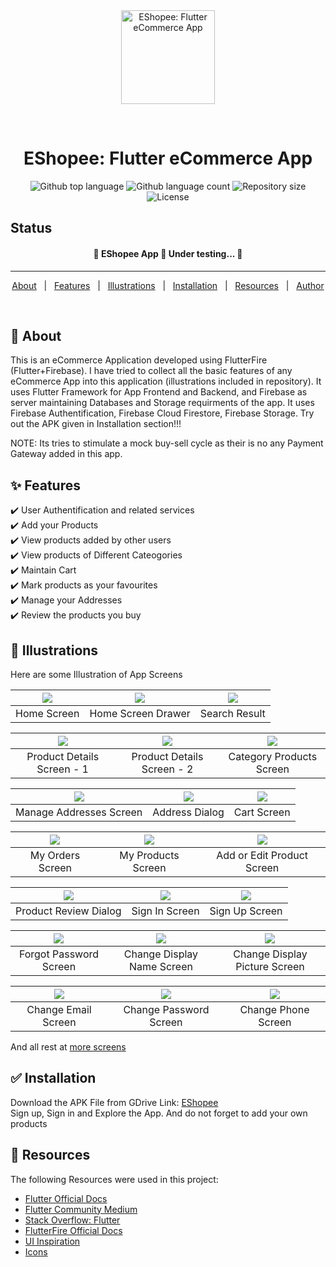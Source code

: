 <div align="center" id="top"> 
  <img src="https://github.com/rahul-badgujar/EShopee-Flutter-eCommerce-App/blob/master/assets/images/launcher_icon_with_bg.png" alt="EShopee: Flutter eCommerce App" width="150" height="150"/>

&#xa0;

  <!-- <a href="https://e_commerce_app_flutter.netlify.app">Demo</a> -->
</div>

<h1 align="center">EShopee: Flutter eCommerce App</h1>

<p align="center">
  <img alt="Github top language" src="https://img.shields.io/github/languages/top/rahul-badgujar/e_commerce_app_flutter?color=56BEB8">

  <img alt="Github language count" src="https://img.shields.io/github/languages/count/rahul-badgujar/e_commerce_app_flutter?color=56BEB8">

  <img alt="Repository size" src="https://img.shields.io/github/repo-size/rahul-badgujar/e_commerce_app_flutter?color=56BEB8">

  <img alt="License" src="https://img.shields.io/github/license/rahul-badgujar/e_commerce_app_flutter?color=56BEB8">

  <!-- <img alt="Github issues" src="https://img.shields.io/github/issues/{{YOUR_GITHUB_USERNAME}}/e_commerce_app_flutter?color=56BEB8" />

  <img alt="Github forks" src="https://img.shields.io/github/forks/{{YOUR_GITHUB_USERNAME}}/e_commerce_app_flutter?color=56BEB8" />

  <img alt="Github stars" src="https://img.shields.io/github/stars/{{YOUR_GITHUB_USERNAME}}/e_commerce_app_flutter?color=56BEB8" /> -->
</p>

## Status

<h4 align="center">
	🚧  EShopee App 🚀 Under testing...  🚧
</h4>

<hr>

<p align="center">
  <a href="#dart-about">About</a> &#xa0; | &#xa0; 
  <a href="#sparkles-features">Features</a> &#xa0; | &#xa0;
  <a href="#checkered_flag-illustrations">Illustrations</a> &#xa0; | &#xa0;
  <a href="#white_check_mark-installation">Installation</a> &#xa0; | &#xa0;
  <a href="#rocket-resources">Resources</a> &#xa0; | &#xa0;
  <a href="https://github.com/rahul-badgujar" target="_blank">Author</a>
</p>

<br>

## :dart: About

This is an eCommerce Application developed using FlutterFire (Flutter+Firebase). I have tried to collect all the basic features of any eCommerce App into this application (illustrations included in repository). It uses Flutter Framework for App Frontend and Backend, and Firebase as server maintaining Databases and Storage requirments of the app. It uses Firebase Authentification, Firebase Cloud Firestore, Firebase Storage. Try out the APK given in Installation section!!!

NOTE: Its tries to stimulate a mock buy-sell cycle as their is no any Payment Gateway added in this app.

## :sparkles: Features

:heavy_check_mark: User Authentification and related services\
:heavy_check_mark: Add your Products\
:heavy_check_mark: View products added by other users\
:heavy_check_mark: View products of Different Cateogories\
:heavy_check_mark: Maintain Cart\
:heavy_check_mark: Mark products as your favourites\
:heavy_check_mark: Manage your Addresses\
:heavy_check_mark: Review the products you buy

## :checkered_flag: Illustrations

Here are some Illustration of App Screens

| ![](illustrations/home_screen.png) | ![](illustrations/home_screen_drawer.png) | ![](illustrations/search_result.png) |
| :--------------------------------: | :---------------------------------------: | :----------------------------------: |
|            Home Screen             |            Home Screen Drawer             |            Search Result             |

| ![](illustrations/product_details_1.png) | ![](illustrations/product_details_2.png) | ![](illustrations/category_product.png) |
| :--------------------------------------: | :--------------------------------------: | :-------------------------------------: |
|        Product Details Screen - 1        |        Product Details Screen - 2        |        Category Products Screen         |

| ![](illustrations/manage_addresses.png) | ![](illustrations/address_dialog.png) | ![](illustrations/cart.png) |
| :-------------------------------------: | :-----------------------------------: | :-------------------------: |
|         Manage Addresses Screen         |            Address Dialog             |         Cart Screen         |

| ![](illustrations/my_orders.png) | ![](illustrations/my_products.png) | ![](illustrations/edit_product.png) |
| :------------------------------: | :--------------------------------: | :---------------------------------: |
|         My Orders Screen         |         My Products Screen         |     Add or Edit Product Screen      |

| ![](illustrations/review_dialog.png) | ![](illustrations/sign_in.png) | ![](illustrations/sign_up.png) |
| :----------------------------------: | :----------------------------: | :----------------------------: |
|        Product Review Dialog         |         Sign In Screen         |         Sign Up Screen         |

| ![](illustrations/forgot_password.png) | ![](illustrations/change_display_name.png) | ![](illustrations/change_display_picture.png) |
| :------------------------------------: | :----------------------------------------: | :-------------------------------------------: |
|         Forgot Password Screen         |         Change Display Name Screen         |         Change Display Picture Screen         |

| ![](illustrations/change_email.png) | ![](illustrations/change_password.png) | ![](illustrations/change_phone.png) |
| :---------------------------------: | :------------------------------------: | :---------------------------------: |
|         Change Email Screen         |         Change Password Screen         |         Change Phone Screen         |

And all rest at [more screens](illustrations/)

## :white_check_mark: Installation

Download the APK File from GDrive Link: [EShopee](https://drive.google.com/file/d/1lbUD13OZmXLbSPXrFJuGGDQxO3elqVBF/view?usp=sharing)\
Sign up, Sign in and Explore the App. And do not forget to add your own products

## :rocket: Resources

The following Resources were used in this project:

- [Flutter Official Docs](https://flutter.dev/docs)
- [Flutter Community Medium](https://medium.com/flutter-community)
- [Stack Overflow: Flutter](https://stackoverflow.com/questions/tagged/flutter)
- [FlutterFire Official Docs](https://firebase.flutter.dev/docs/overview/)
- [UI Inspiration](https://github.com/abuanwar072/E-commerce-Complete-Flutter-UI)
- [Icons](https://www.flaticon.com/)
